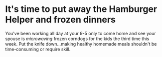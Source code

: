 # It's time to put away the Hamburger Helper and frozen dinners
<p> You've been working all day at your 9-5 only to come home and see your spouse is <em>microwaving</em> frozen corndogs for the kids the third time this week. Put the knife down...making healthy homemade meals shouldn't be time-consuming or require skill. 